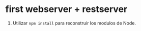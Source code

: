 # first webserver + restserver

1. Utilizar ```npm install``` para reconstruir los modulos de Node.
 
